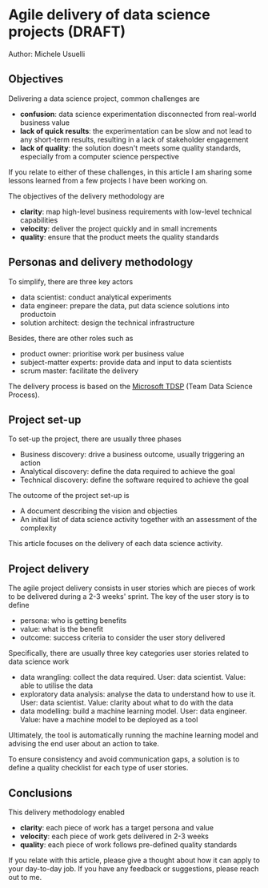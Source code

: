 
# Agile delivery of data science projects (DRAFT)

Author: Michele Usuelli

## Objectives

Delivering a data science project, common challenges are
- **confusion**: data science experimentation disconnected from real-world business value
- **lack of quick results**: the experimentation can be slow and not lead to any short-term results, resulting in a lack of stakeholder engagement
- **lack of quality**: the solution doesn't meets some quality standards, especially from a computer science perspective

If you relate to either of these challenges, in this article I am sharing some lessons learned from a few projects I have been working on.

The objectives of the delivery methodology are
- **clarity**: map high-level business requirements with low-level technical capabilities
- **velocity**: deliver the project quickly and in small increments
- **quality**: ensure that the product meets the quality standards


## Personas and delivery methodology

To simplify, there are three key actors
- data scientist: conduct analytical experiments
- data engineer: prepare the data, put data science solutions into productoin
- solution architect: design the technical infrastructure

Besides, there are other roles such as
- product owner: prioritise work per business value
- subject-matter experts: provide data and input to data scientists
- scrum master: facilitate the delivery

The delivery process is based on the [Microsoft TDSP](https://docs.microsoft.com/en-us/azure/machine-learning/team-data-science-process/overview) (Team Data Science Process).

## Project set-up

To set-up the project, there are usually three phases
- Business discovery: drive a business outcome, usually triggering an action
- Analytical discovery: define the data required to achieve the goal
- Technical discovery: define the software required to achieve the goal

The outcome of the project set-up is
- A document describing the vision and objecties
- An initial list of data science activity together with an assessment of the complexity

This article focuses on the delivery of each data science activity.


## Project delivery

The agile project delivery consists in user stories which are pieces of work to be delivered during a 2-3 weeks' sprint. The key of the user story is to define
- persona: who is getting benefits
- value: what is the benefit
- outcome: success criteria to consider the user story delivered

Specifically, there are usually three key categories user stories related to data science work
- data wrangling: collect the data required. User: data scientist. Value: able to utilise the data
- exploratory data analysis: analyse the data to understand how to use it. User: data scientist. Value: clarity about what to do with the data
- data modelling: build a machine learning model. User: data engineer. Value: have a machine model to be deployed as a tool

Ultimately, the tool is automatically running the machine learning model and advising the end user about an action to take.

To ensure consistency and avoid communication gaps, a solution is to define a quality checklist for each type of user stories.


## Conclusions

This delivery methodology enabled
- **clarity**: each piece of work has a target persona and value
- **velocity**: each piece of work gets delivered in 2-3 weeks
- **quality**: each piece of work follows pre-defined quality standards

If you relate with this article, please give a thought about how it can apply to your day-to-day job. If you have any feedback or suggestions, please reach out to me.


